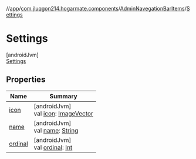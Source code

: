 //[app](../../../../index.md)/[com.jluqgon214.hogarmate.components](../../index.md)/[AdminNavegationBarItems](../index.md)/[Settings](index.md)

# Settings

[androidJvm]\
[Settings](index.md)

## Properties

| Name | Summary |
|---|---|
| [icon](../icon.md) | [androidJvm]<br>val [icon](../icon.md): [ImageVector](https://developer.android.com/reference/kotlin/androidx/compose/ui/graphics/vector/ImageVector.html) |
| [name](../../-navegation-bar-items/-settings/index.md#-372974862%2FProperties%2F-912451524) | [androidJvm]<br>val [name](../../-navegation-bar-items/-settings/index.md#-372974862%2FProperties%2F-912451524): [String](https://kotlinlang.org/api/latest/jvm/stdlib/kotlin-stdlib/kotlin/-string/index.html) |
| [ordinal](../../-navegation-bar-items/-settings/index.md#-739389684%2FProperties%2F-912451524) | [androidJvm]<br>val [ordinal](../../-navegation-bar-items/-settings/index.md#-739389684%2FProperties%2F-912451524): [Int](https://kotlinlang.org/api/latest/jvm/stdlib/kotlin-stdlib/kotlin/-int/index.html) |
